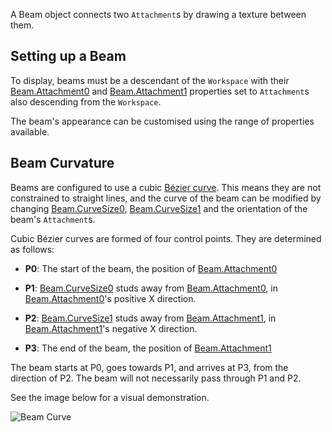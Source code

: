 A Beam object connects two `Attachment`s by drawing a texture between them.

## Setting up a Beam

To display, beams must be a descendant of the `Workspace` with their [Beam.Attachment0](https://developer.roblox.com/api-reference/property/Beam/Attachment0) and [Beam.Attachment1](https://developer.roblox.com/api-reference/property/Beam/Attachment1) properties set to `Attachment`s also descending from the `Workspace`.

The beam's appearance can be customised using the range of properties available.

## Beam Curvature

Beams are configured to use a cubic [Bézier curve][1]. This means they are not constrained to straight lines, and the curve of the beam can be modified by changing [Beam.CurveSize0](https://developer.roblox.com/api-reference/property/Beam/CurveSize0), [Beam.CurveSize1](https://developer.roblox.com/api-reference/property/Beam/CurveSize1) and the orientation of the beam's `Attachment`s.

Cubic Bézier curves are formed of four control points. They are determined as follows:

 - **P0**: The start of the beam, the position of [Beam.Attachment0](https://developer.roblox.com/api-reference/property/Beam/Attachment0)

 - **P1**: [Beam.CurveSize0](https://developer.roblox.com/api-reference/property/Beam/CurveSize0) studs away from [Beam.Attachment0](https://developer.roblox.com/api-reference/property/Beam/Attachment0), in [Beam.Attachment0](https://developer.roblox.com/api-reference/property/Beam/Attachment0)'s positive X direction.

 - **P2**: [Beam.CurveSize1](https://developer.roblox.com/api-reference/property/Beam/CurveSize1) studs away from [Beam.Attachment1](https://developer.roblox.com/api-reference/property/Beam/Attachment1), in [Beam.Attachment1](https://developer.roblox.com/api-reference/property/Beam/Attachment1)'s negative X direction.

 - **P3**: The end of the beam, the position of [Beam.Attachment1](https://developer.roblox.com/api-reference/property/Beam/Attachment1)

The beam starts at P0, goes towards P1, and arrives at P3, from the direction of P2. The beam will not necessarily pass through P1 and P2.

 See the image below for a visual demonstration.

![Beam Curve][2]

[1]: https://en.wikipedia.org/wiki/B%C3%A9zier_curve

[2]: https://developer.roblox.com/assets/5b440a3b46591e820b82a430/BeamCurve1.png
